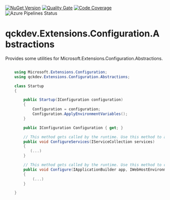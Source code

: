 <a href="https://www.nuget.org/packages/qckdev.Extensions.Configuration.Abstractions"><img src="https://img.shields.io/nuget/v/qckdev.Extensions.Configuration.Abstractions.svg" alt="NuGet Version"/></a>
<a href="https://sonarcloud.io/dashboard?id=qckdev.Extensions.Configuration.Abstractions"><img src="https://sonarcloud.io/api/project_badges/measure?project=qckdev.Extensions.Configuration.Abstractions&metric=alert_status" alt="Quality Gate"/></a>
<a href="https://sonarcloud.io/dashboard?id=qckdev.Extensions.Configuration.Abstractions"><img src="https://sonarcloud.io/api/project_badges/measure?project=qckdev.Extensions.Configuration.Abstractions&metric=coverage" alt="Code Coverage"/></a>
<a><img src="https://hfrances.visualstudio.com/qckdev/_apis/build/status/qckdev.Extensions.Configuration.Abstractions?branchName=master" alt="Azure Pipelines Status"/></a>


# qckdev.Extensions.Configuration.Abstractions

Provides some utilities for Microsoft.Extensions.Configuration.Abstractions.

``` cs

    using Microsoft.Extensions.Configuration;
    using qckdev.Extensions.Configuration.Abstractions;

    class Startup
    {

        public Startup(IConfiguration configuration)
        {
            Configuration = configuration;
            Configuration.ApplyEnvironmentVariables();
        }

        public IConfiguration Configuration { get; }

        // This method gets called by the runtime. Use this method to add services to the container.
        public void ConfigureServices(IServiceCollection services)
        {
           (...)
        }

        // This method gets called by the runtime. Use this method to configure the HTTP request pipeline.
        public void Configure(IApplicationBuilder app, IWebHostEnvironment env)
        {
            (...)
        }

    }
    
```
